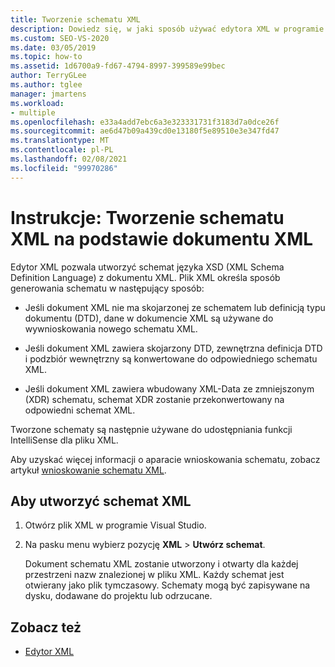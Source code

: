 ```yaml
---
title: Tworzenie schematu XML
description: Dowiedz się, w jaki sposób używać edytora XML w programie Visual Studio, aby utworzyć schemat języka definicji schematu XML (XSD) z dokumentu XML.
ms.custom: SEO-VS-2020
ms.date: 03/05/2019
ms.topic: how-to
ms.assetid: 1d6700a9-fd67-4794-8997-399589e99bec
author: TerryGLee
ms.author: tglee
manager: jmartens
ms.workload:
- multiple
ms.openlocfilehash: e33a4add7ebc6a3e323331731f3183d7a0dce26f
ms.sourcegitcommit: ae6d47b09a439cd0e13180f5e89510e3e347fd47
ms.translationtype: MT
ms.contentlocale: pl-PL
ms.lasthandoff: 02/08/2021
ms.locfileid: "99970286"
---
```

# <a name="how-to-create-an-xml-schema-from-an-xml-document"></a>Instrukcje: Tworzenie schematu XML na podstawie dokumentu XML

Edytor XML pozwala utworzyć schemat języka XSD (XML Schema Definition Language) z dokumentu XML. Plik XML określa sposób generowania schematu w następujący sposób:

- Jeśli dokument XML nie ma skojarzonej ze schematem lub definicją typu dokumentu (DTD), dane w dokumencie XML są używane do wywnioskowania nowego schematu XML.

- Jeśli dokument XML zawiera skojarzony DTD, zewnętrzna definicja DTD i podzbiór wewnętrzny są konwertowane do odpowiedniego schematu XML.

- Jeśli dokument XML zawiera wbudowany XML-Data ze zmniejszonym (XDR) schematu, schemat XDR zostanie przekonwertowany na odpowiedni schemat XML.

Tworzone schematy są następnie używane do udostępniania funkcji IntelliSense dla pliku XML.

Aby uzyskać więcej informacji o aparacie wnioskowania schematu, zobacz artykuł [wnioskowanie schematu XML](/dotnet/standard/data/xml/inferring-an-xml-schema).

## <a name="to-create-an-xml-schema"></a>Aby utworzyć schemat XML

1. Otwórz plik XML w programie Visual Studio.

2. Na pasku menu wybierz pozycję **XML**  >  **Utwórz schemat**.

   Dokument schematu XML zostanie utworzony i otwarty dla każdej przestrzeni nazw znalezionej w pliku XML. Każdy schemat jest otwierany jako plik tymczasowy. Schematy mogą być zapisywane na dysku, dodawane do projektu lub odrzucane.

## <a name="see-also"></a>Zobacz też

- [Edytor XML](../xml-tools/xml-editor.md)
